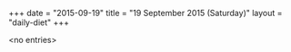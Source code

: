 +++
date = "2015-09-19"
title = "19 September 2015 (Saturday)"
layout = "daily-diet"
+++


\<no entries\>
